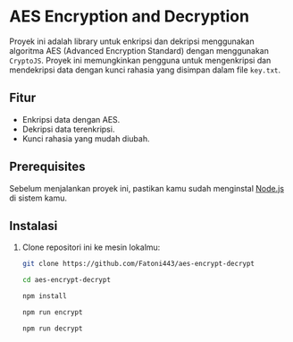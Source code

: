 # AES Encryption and Decryption

Proyek ini adalah library untuk enkripsi dan dekripsi menggunakan algoritma AES (Advanced Encryption Standard) dengan menggunakan `CryptoJS`. Proyek ini memungkinkan pengguna untuk mengenkripsi dan mendekripsi data dengan kunci rahasia yang disimpan dalam file `key.txt`.

## Fitur

- Enkripsi data dengan AES.
- Dekripsi data terenkripsi.
- Kunci rahasia yang mudah diubah.

## Prerequisites

Sebelum menjalankan proyek ini, pastikan kamu sudah menginstal [Node.js](https://nodejs.org/) di sistem kamu.

## Instalasi

1. Clone repositori ini ke mesin lokalmu:

   ```bash
   git clone https://github.com/Fatoni443/aes-encrypt-decrypt
   ```
   ```bash
   cd aes-encrypt-decrypt
   ```
   ```bash
   npm install
   ```
   ```bash
   npm run encrypt
   ```
   ```bash
   npm run decrypt
